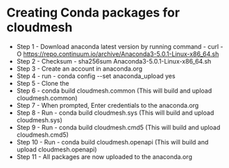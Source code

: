 # Creating Conda packages for cloudmesh

* Step 1 - Download anaconda latest version by running command - curl -O https://repo.continuum.io/archive/Anaconda3-5.0.1-Linux-x86_64.sh
* Step 2 - Checksum - sha256sum Anaconda3-5.0.1-Linux-x86_64.sh
* Step 3 - Create an account in anaconda.org
* Step 4 - run  - conda config --set anaconda_upload yes
* Step 5 - Clone the 
* Step 6 - conda build cloudmesh.common (This will build and upload cloudmesh.common)
* Step 7 - When prompted, Enter credentials to the anaconda.org
* Step 8 - Run - conda build cloudmesh.sys (This will build and upload cloudmesh.sys)
* Step 9 - Run - conda build cloudmesh.cmd5 (This will build and upload cloudmesh.cmd5)
* Step 10 - Run - conda build cloudmesh.openapi (This will build and upload cloudmesh.openapi)
* Step 11 - All packages are now uploaded to the anaconda.org
